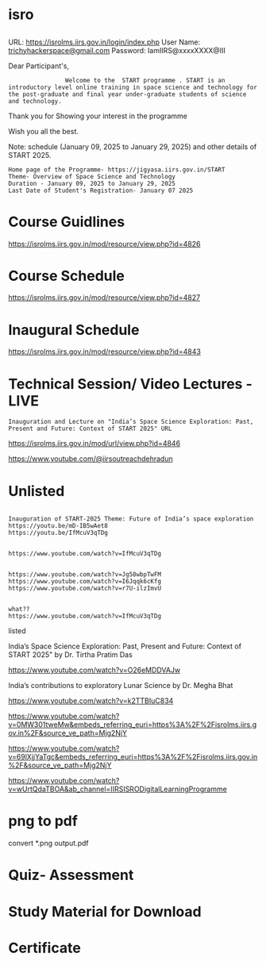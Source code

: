 # isro



##
URL: https://isrolms.iirs.gov.in/login/index.php
User Name: trichyhackerspace@gmail.com
Password: IamIIRS@xxxxXXXX@III







Dear Participant's,

                    Welcome to the  START programme . START is an introductory level online training in space science and technology for the post-graduate and final year under-graduate students of science and technology.

Thank you for Showing your interest in the programme

Wish you all the best.

 Note:   schedule (January 09, 2025 to January 29, 2025) and other details of START 2025.

    Home page of the Programme- https://jigyasa.iirs.gov.in/START
    Theme- Overview of Space Science and Technology
    Duration - January 09, 2025 to January 29, 2025
    Last Date of Student's Registration- January 07 2025




# Course Guidlines

https://isrolms.iirs.gov.in/mod/resource/view.php?id=4826



# Course Schedule

https://isrolms.iirs.gov.in/mod/resource/view.php?id=4827


# Inaugural Schedule

https://isrolms.iirs.gov.in/mod/resource/view.php?id=4843


# Technical Session/ Video Lectures -LIVE


    Inauguration and Lecture on "India’s Space Science Exploration: Past, Present and Future: Context of START 2025" URL


https://isrolms.iirs.gov.in/mod/url/view.php?id=4846



https://www.youtube.com/@iirsoutreachdehradun




# Unlisted
```

Inauguration of START-2025 Theme: Future of India’s space exploration 
https://youtu.be/mD-IB5wAet8
https://youtu.be/IfMcuV3qTDg


https://www.youtube.com/watch?v=IfMcuV3qTDg


https://www.youtube.com/watch?v=Jg58wbpTwFM
https://www.youtube.com/watch?v=I6Jqqk6cKfg
https://www.youtube.com/watch?v=r7U-ilzImvU


what??
https://www.youtube.com/watch?v=IfMcuV3qTDg

```












listed


India’s Space Science Exploration: Past, Present and Future: Context of START 2025" by Dr. Tirtha Pratim Das


https://www.youtube.com/watch?v=O26eMDDVAJw







India’s contributions to exploratory Lunar Science by Dr. Megha Bhat 

https://www.youtube.com/watch?v=k2TTBIuC834
 


https://www.youtube.com/watch?v=0MW301tweMw&embeds_referring_euri=https%3A%2F%2Fisrolms.iirs.gov.in%2F&source_ve_path=Mjg2NjY

https://www.youtube.com/watch?v=69lXjjYaTgc&embeds_referring_euri=https%3A%2F%2Fisrolms.iirs.gov.in%2F&source_ve_path=Mjg2NjY


https://www.youtube.com/watch?v=wUrtQdaTBOA&ab_channel=IIRSISRODigitalLearningProgramme






# png to pdf

convert *.png output.pdf









# Quiz- Assessment





# Study Material for Download



# Certificate



